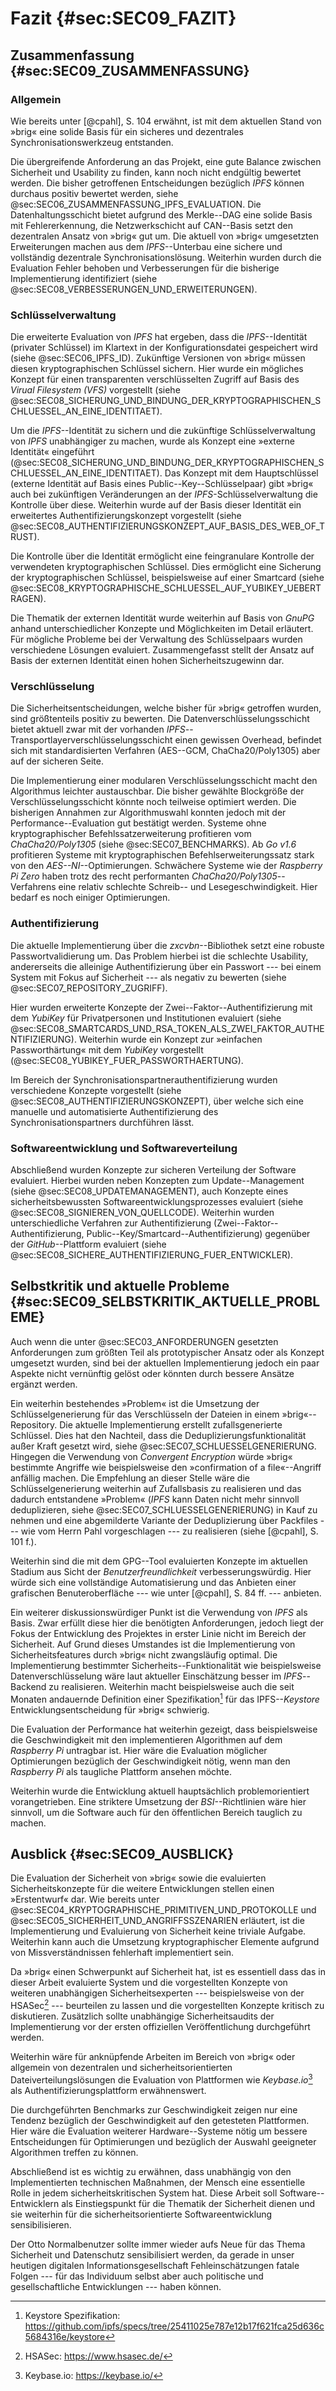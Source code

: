 # Fazit {#sec:SEC09_FAZIT}

## Zusammenfassung {#sec:SEC09_ZUSAMMENFASSUNG}

### Allgemein

Wie bereits unter [@cpahl], S. 104 erwähnt, ist mit dem aktuellen Stand von »brig« eine
solide Basis für ein sicheres und dezentrales Synchronisationswerkzeug entstanden.

Die übergreifende Anforderung an das Projekt, eine gute Balance zwischen
Sicherheit und Usability zu finden, kann noch nicht endgültig bewertet werden.
Die bisher getroffenen Entscheidungen bezüglich *IPFS* können durchaus positiv
bewertet werden, siehe @sec:SEC06_ZUSAMMENFASSUNG_IPFS_EVALUATION. Die
Datenhaltungsschicht bietet aufgrund des Merkle--DAG eine solide Basis mit
Fehlererkennung, die Netzwerkschicht auf CAN--Basis setzt den dezentralen
Ansatz von »brig« gut um. Die aktuell von »brig« umgesetzten Erweiterungen
machen aus dem *IPFS*--Unterbau eine sichere und vollständig dezentrale
Synchronisationslösung. Weiterhin wurden durch die Evaluation Fehler behoben
und Verbesserungen für die bisherige Implementierung identifiziert (siehe
@sec:SEC08_VERBESSERUNGEN_UND_ERWEITERUNGEN).

### Schlüsselverwaltung

Die erweiterte Evaluation von *IPFS* hat ergeben, dass die *IPFS*--Identität
(privater Schlüssel) im Klartext in der Konfigurationsdatei gespeichert wird
(siehe @sec:SEC06_IPFS_ID). Zukünftige Versionen von »brig« müssen diesen
kryptographischen Schlüssel sichern. Hier wurde ein mögliches Konzept für einen
transparenten verschlüsselten Zugriff auf Basis des *Virual Filesystem (VFS)*
vorgestellt (siehe @sec:SEC08_SICHERUNG_UND_BINDUNG_DER_KRYPTOGRAPHISCHEN_SCHLUESSEL_AN_EINE_IDENTITAET).

Um die *IPFS*--Identität zu sichern und die zukünftige Schlüsselverwaltung von
*IPFS* unabhängiger zu machen, wurde als Konzept eine »externe Identität«
eingeführt
(@sec:SEC08_SICHERUNG_UND_BINDUNG_DER_KRYPTOGRAPHISCHEN_SCHLUESSEL_AN_EINE_IDENTITAET).
Das Konzept mit dem Hauptschlüssel (externe Identität auf Basis eines
Public--Key--Schlüsselpaar) gibt »brig« auch bei zukünftigen Veränderungen an
der *IPFS*-Schlüsselverwaltung die Kontrolle über diese. Weiterhin wurde auf
der Basis dieser Identität ein erweitertes Authentifizierungskonzept
vorgestellt (siehe
@sec:SEC08_AUTHENTIFIZIERUNGSKONZEPT_AUF_BASIS_DES_WEB_OF_TRUST).

Die Kontrolle über die Identität ermöglicht eine feingranulare Kontrolle der
verwendeten kryptographischen Schlüssel. Dies ermöglicht eine Sicherung der
kryptographischen Schlüssel, beispielsweise auf einer Smartcard (siehe
@sec:SEC08_KRYPTOGRAPHISCHE_SCHLUESSEL_AUF_YUBIKEY_UEBERTRAGEN).

Die Thematik der externen Identität wurde weiterhin auf Basis von *GnuPG*
anhand unterschiedlicher Konzepte und Möglichkeiten im Detail erläutert. Für
mögliche Probleme bei der Verwaltung des Schlüsselpaars wurden verschiedene
Lösungen evaluiert. Zusammengefasst stellt der Ansatz auf Basis der externen
Identität einen hohen Sicherheitszugewinn dar.

### Verschlüsselung

Die Sicherheitsentscheidungen, welche bisher für »brig« getroffen wurden, sind
größtenteils positiv zu bewerten. Die Datenverschlüsselungsschicht bietet
aktuell zwar mit der vorhanden *IPFS*--Transportlayerverschlüsselungsschicht
einen gewissen Overhead, befindet sich mit standardisierten Verfahren
(AES--GCM, ChaCha20/Poly1305) aber auf der sicheren Seite.

Die Implementierung einer modularen Verschlüsselungsschicht macht den
Algorithmus leichter austauschbar. Die bisher gewählte Blockgröße der
Verschlüsselungsschicht könnte noch teilweise optimiert werden. Die bisherigen
Annahmen zur Algorithmuswahl konnten jedoch mit der Performance--Evaluation gut
bestätigt werden. Systeme ohne kryptographischer Befehlssatzerweiterung
profitieren vom *ChaCha20/Poly1305* (siehe @sec:SEC07_BENCHMARKS). Ab *Go v1.6*
profitieren Systeme mit kryptographischen Befehlserweiterungssatz stark
von den *AES--NI*--Optimierungen. Schwächere Systeme wie der *Raspberry Pi
Zero* haben trotz des recht performanten *ChaCha20/Poly1305*--Verfahrens eine
relativ schlechte Schreib-- und Lesegeschwindigkeit. Hier bedarf es noch
einiger Optimierungen.

### Authentifizierung

Die aktuelle Implementierung über die *zxcvbn*--Bibliothek setzt eine robuste
Passwortvalidierung um. Das Problem hierbei ist die schlechte Usability,
andererseits die alleinige Authentifizierung über ein Passwort --- bei einem System
mit Fokus auf Sicherheit --- als negativ zu bewerten (siehe @sec:SEC07_REPOSITORY_ZUGRIFF).

Hier wurden erweiterte Konzepte der Zwei--Faktor--Authentifizierung mit dem
*YubiKey* für Privatpersonen und Institutionen evaluiert (siehe
@sec:SEC08_SMARTCARDS_UND_RSA_TOKEN_ALS_ZWEI_FAKTOR_AUTHENTIFIZIERUNG).
Weiterhin wurde ein Konzept zur »einfachen Passworthärtung« mit dem *YubiKey*
vorgestellt (@sec:SEC08_YUBIKEY_FUER_PASSWORTHAERTUNG).

Im Bereich der Synchronisationspartnerauthentifizierung wurden verschiedene
Konzepte vorgestellt (siehe @sec:SEC08_AUTHENTIFIZIERUNGSKONZEPT), über welche
sich eine manuelle und automatisierte Authentifizierung des
Synchronisationspartners durchführen lässt.

### Softwareentwicklung und Softwareverteilung

Abschließend wurden Konzepte zur sicheren Verteilung der Software evaluiert.
Hierbei wurden neben Konzepten zum Update--Management (siehe
@sec:SEC08_UPDATEMANAGEMENT), auch Konzepte eines sicherheitsbewussten
Softwareentwicklungsprozesses evaluiert (siehe
@sec:SEC08_SIGNIEREN_VON_QUELLCODE). Weiterhin wurden unterschiedliche
Verfahren zur Authentifizierung (Zwei--Faktor--Authentifizierung,
Public--Key/Smartcard--Authentifizierung) gegenüber der *GitHub*--Plattform
evaluiert (siehe @sec:SEC08_SICHERE_AUTHENTIFIZIERUNG_FUER_ENTWICKLER).


## Selbstkritik und aktuelle Probleme {#sec:SEC09_SELBSTKRITIK_AKTUELLE_PROBLEME}

Auch wenn die unter @sec:SEC03_ANFORDERUNGEN gesetzten Anforderungen zum
größten Teil als prototypischer Ansatz oder als Konzept umgesetzt wurden, sind bei
der aktuellen Implementierung jedoch ein paar Aspekte nicht vernünftig gelöst
oder könnten durch bessere Ansätze ergänzt werden.

Ein weiterhin bestehendes »Problem« ist die Umsetzung der Schlüsselgenerierung
für das Verschlüsseln der Dateien in einem »brig«--Repository. Die aktuelle
Implementierung erstellt zufallsgenerierte Schlüssel. Dies hat den Nachteil,
dass die Deduplizierungsfunktionalität außer Kraft gesetzt wird, siehe
@sec:SEC07_SCHLUESSELGENERIERUNG. Hingegen die Verwendung von *Convergent
Encryption* würde »brig« bestimmte Angriffe wie beispielsweise den
»confirmation of a file«--Angriff anfällig machen. Die Empfehlung an dieser
Stelle wäre die Schlüsselgenerierung weiterhin auf Zufallsbasis zu realisieren
und das dadurch entstandene »Problem« (*IPFS* kann Daten nicht mehr sinnvoll
deduplizieren, siehe @sec:SEC07_SCHLUESSELGENERIERUNG) in Kauf zu nehmen und
eine abgemilderte Variante der Deduplizierung über Packfiles --- wie vom Herrn Pahl
vorgeschlagen --- zu realisieren (siehe [@cpahl], S. 101 f.).

Weiterhin sind die mit dem GPG--Tool evaluierten Konzepte im aktuellen Stadium aus
Sicht der *Benutzerfreundlichkeit* verbesserungswürdig. Hier würde sich eine
vollständige Automatisierung und das Anbieten einer grafischen
Benuteroberfläche --- wie unter [@cpahl], S. 84 ff. --- anbieten.

Ein weiterer diskussionswürdiger Punkt ist die Verwendung von *IPFS* als Basis.
Zwar erfüllt diese hier die benötigten Anforderungen, jedoch liegt der Fokus
der Entwicklung des Projektes in erster Linie nicht im Bereich der Sicherheit.
Auf Grund dieses Umstandes ist die Implementierung von Sicherheitsfeatures
durch »brig« nicht zwangsläufig optimal. Die Implementierung bestimmter
Sicherheits--Funktionalität wie beispielsweise Datenverschlüsselung wäre laut
aktueller Einschätzung besser im *IPFS*--Backend zu realisieren. Weiterhin
macht beispielsweise auch die seit Monaten andauernde Definition einer
Spezifikation[^FN_SPEC] für das IPFS--*Keystore* Entwicklungsentscheidung für
»brig« schwierig.

[^FN_SPEC]: Keystore Spezifikation: <https://github.com/ipfs/specs/tree/25411025e787e12b17f621fca25d636c5684316e/keystore>

Die Evaluation der Performance hat weiterhin gezeigt, dass beispielsweise die
Geschwindigkeit mit den implementieren Algorithmen auf dem *Raspberry Pi*
untragbar ist. Hier wäre die Evaluation möglicher Optimierungen bezüglich der
Geschwindigkeit nötig, wenn man den *Raspberry Pi* als taugliche Plattform ansehen möchte.

Weiterhin wurde die Entwicklung aktuell hauptsächlich problemorientiert
vorangetrieben. Eine striktere Umsetzung der *BSI*--Richtlinien wäre hier
sinnvoll, um die Software auch für den öffentlichen Bereich tauglich zu machen.

## Ausblick {#sec:SEC09_AUSBLICK}

Die Evaluation der Sicherheit von »brig« sowie die evaluierten
Sicherheitskonzepte für die weitere Entwicklungen stellen einen »Erstentwurf«
dar. Wie bereits unter @sec:SEC04_KRYPTOGRAPHISCHE_PRIMITIVEN_UND_PROTOKOLLE
und @sec:SEC05_SICHERHEIT_UND_ANGRIFFSSZENARIEN erläutert, ist die
Implementierung und Evaluierung von Sicherheit keine triviale Aufgabe.
Weiterhin kann auch die Umsetzung kryptographischer Elemente aufgrund von
Missverständnissen fehlerhaft implementiert sein.

Da »brig« einen Schwerpunkt auf Sicherheit hat, ist es essentiell dass das in dieser
Arbeit evaluierte System und die vorgestellten Konzepte von weiteren
unabhängigen Sicherheitsexperten --- beispielsweise von der HSASec[^FN_HSASEC]
--- beurteilen zu lassen und die vorgestellten Konzepte kritisch zu
diskutieren. Zusätzlich sollte unabhängige Sicherheitsaudits der
Implementierung vor der ersten offiziellen Veröffentlichung durchgeführt
werden.

[^FN_HSASEC]: HSASec: <https://www.hsasec.de/>

Weiterhin wäre für anknüpfende Arbeiten im Bereich von »brig« oder allgemein
von dezentralen und sicherheitsorientierten Dateiverteilungslösungen die
Evaluation von Plattformen wie *Keybase.io*[^FN_KEYBASE] als
Authentifizierungsplattform erwähnenswert.

[^FN_KEYBASE]: Keybase.io: <https://keybase.io/>

Die durchgeführten Benchmarks zur Geschwindigkeit zeigen nur eine Tendenz
bezüglich der Geschwindigkeit auf den getesteten Plattformen. Hier wäre die
Evaluation weiterer Hardware--Systeme nötig um bessere Entscheidungen für
Optimierungen und bezüglich der Auswahl geeigneter Algorithmen treffen zu
können.

Abschließend ist es wichtig zu erwähnen, dass unabhängig von den
Implementierten technischen Maßnahmen, der Mensch eine essentielle Rolle in
jedem sicherheitskritischen System hat. Diese Arbeit soll
Software--Entwicklern als Einstiegspunkt für die Thematik der Sicherheit dienen
und sie weiterhin für die sicherheitsorientierte Softwareentwicklung sensibilisieren.

Der Otto Normalbenutzer sollte immer wieder aufs Neue für das Thema Sicherheit
und Datenschutz sensibilisiert werden, da gerade in unser heutigen digitalen
Informationsgesellschaft Fehleinschätzungen fatale Folgen --- für das
Individuum selbst aber auch politische und gesellschaftliche Entwicklungen ---
haben können.
